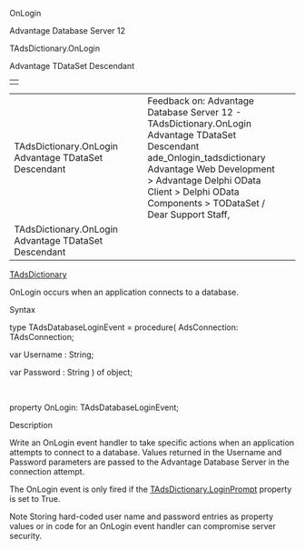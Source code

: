 OnLogin




Advantage Database Server 12  

TAdsDictionary.OnLogin

Advantage TDataSet Descendant

|  |
| --- |
|  |

|  |  |  |  |  |
| --- | --- | --- | --- | --- |
| TAdsDictionary.OnLogin  Advantage TDataSet Descendant |  |  | Feedback on: Advantage Database Server 12 - TAdsDictionary.OnLogin Advantage TDataSet Descendant ade\_Onlogin\_tadsdictionary Advantage Web Development > Advantage Delphi OData Client > Delphi OData Components > TODataSet / Dear Support Staff, |  |
| TAdsDictionary.OnLogin  Advantage TDataSet Descendant |  |  |  |  |

[TAdsDictionary](ade_tadsdictionary.htm)

OnLogin occurs when an application connects to a database.

Syntax

type TAdsDatabaseLoginEvent = procedure( AdsConnection: TAdsConnection;

var Username : String;

var Password : String ) of object;

 

property OnLogin: TAdsDatabaseLoginEvent;

Description

Write an OnLogin event handler to take specific actions when an application attempts to connect to a database. Values returned in the Username and Password parameters are passed to the Advantage Database Server in the connection attempt.

The OnLogin event is only fired if the [TAdsDictionary.LoginPrompt](ade_loginprompt__tadsdictionary.htm) property is set to True.

Note Storing hard-coded user name and password entries as property values or in code for an OnLogin event handler can compromise server security.